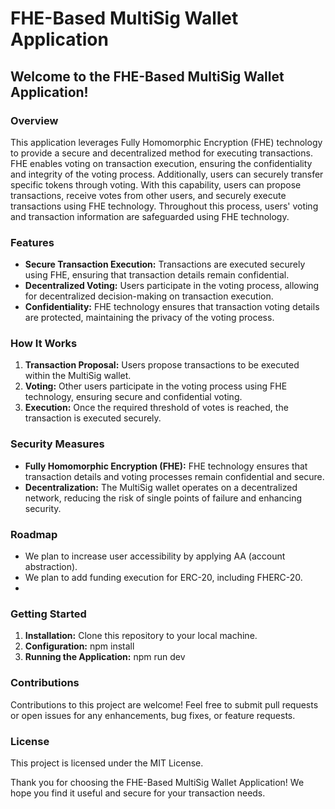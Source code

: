 # FHE-Based MultiSig Wallet Application

## Welcome to the FHE-Based MultiSig Wallet Application!

### Overview
This application leverages Fully Homomorphic Encryption (FHE) technology to provide a secure and decentralized method for executing transactions. FHE enables voting on transaction execution, ensuring the confidentiality and integrity of the voting process. Additionally, users can securely transfer specific tokens through voting. With this capability, users can propose transactions, receive votes from other users, and securely execute transactions using FHE technology. Throughout this process, users' voting and transaction information are safeguarded using FHE technology.
### Features
- **Secure Transaction Execution:** Transactions are executed securely using FHE, ensuring that transaction details remain confidential.
- **Decentralized Voting:** Users participate in the voting process, allowing for decentralized decision-making on transaction execution.
- **Confidentiality:** FHE technology ensures that transaction voting details are protected, maintaining the privacy of the voting process.


### How It Works
1. **Transaction Proposal:** Users propose transactions to be executed within the MultiSig wallet.
2. **Voting:** Other users participate in the voting process using FHE technology, ensuring secure and confidential voting.
3. **Execution:** Once the required threshold of votes is reached, the transaction is executed securely.

### Security Measures
- **Fully Homomorphic Encryption (FHE):** FHE technology ensures that transaction details and voting processes remain confidential and secure.
- **Decentralization:** The MultiSig wallet operates on a decentralized network, reducing the risk of single points of failure and enhancing security.

### Roadmap
- We plan to increase user accessibility by applying AA (account abstraction).
- We plan to add funding execution for ERC-20, including FHERC-20.
-


### Getting Started
1. **Installation:** Clone this repository to your local machine.
2. **Configuration:** npm install
3. **Running the Application:** npm run dev

### Contributions
Contributions to this project are welcome! Feel free to submit pull requests or open issues for any enhancements, bug fixes, or feature requests.

### License
This project is licensed under the MIT License.


Thank you for choosing the FHE-Based MultiSig Wallet Application! We hope you find it useful and secure for your transaction needs.
